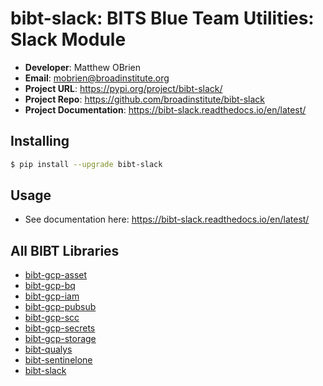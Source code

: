 # bibt-slack: BITS Blue Team Utilities: Slack Module

- **Developer**: Matthew OBrien
- **Email**: mobrien@broadinstitute.org
- **Project URL**: https://pypi.org/project/bibt-slack/
- **Project Repo**: https://github.com/broadinstitute/bibt-slack
- **Project Documentation**: https://bibt-slack.readthedocs.io/en/latest/

## Installing

```bash
$ pip install --upgrade bibt-slack
```

## Usage

- See documentation here: https://bibt-slack.readthedocs.io/en/latest/

## All BIBT Libraries

- [bibt-gcp-asset](https://github.com/broadinstitute/bibt-gcp-asset)
- [bibt-gcp-bq](https://github.com/broadinstitute/bibt-gcp-bq)
- [bibt-gcp-iam](https://github.com/broadinstitute/bibt-gcp-iam)
- [bibt-gcp-pubsub](https://github.com/broadinstitute/bibt-gcp-pubsub)
- [bibt-gcp-scc](https://github.com/broadinstitute/bibt-gcp-scc)
- [bibt-gcp-secrets](https://github.com/broadinstitute/bibt-gcp-secrets)
- [bibt-gcp-storage](https://github.com/broadinstitute/bibt-gcp-storage)
- [bibt-qualys](https://github.com/broadinstitute/bibt-qualys)
- [bibt-sentinelone](https://github.com/broadinstitute/bibt-sentinelone)
- [bibt-slack](https://github.com/broadinstitute/bibt-slack)
